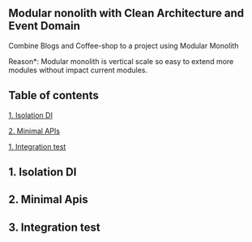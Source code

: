 ## Modular nonolith with Clean Architecture and Event Domain
Combine Blogs and Coffee-shop to a project using Modular Monolith

Reason*: Modular monolith is vertical scale so easy to extend more modules without impact current modules.

## Table of contents

[1. Isolation DI](#1-isolationDI)

[2. Minimal APIs](#2-monimalApis)

[1. Integration test](#3-integrationTest)

## 1. Isolation DI

## 2. Minimal Apis

## 3. Integration test
